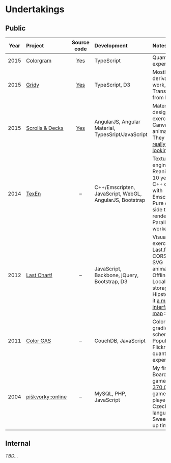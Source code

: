 # Undertakings

## Public

| Year | Project | Source code | Development | Notes |
| :--: | :--- | :--: | :--- | :--- |
| 2015 | [Colorgram](https://cdn.rawgit.com/darosh/colorgram-js/73c4e209715ac98e1a92343f1b09749b68ce7cac/test/browser_test.html) | [Yes](https://github.com/darosh/colorgram-js) | TypeScript | Quantization experiment |
| 2015 | [Gridy](https://rawgit.com/darosh/gridy/master/examples/index.html) | [Yes](https://github.com/darosh/gridy) | TypeScript, D3 | Mostly derivated work, Transcription from Haxe |
| 2015 | [Scrolls & Decks](http://darosh.github.io/scrolls-and-decks) | [Yes](https://github.com/darosh/scrolls-and-decks/) | AngularJS, Angular Material, TypesSript/JavaScript | Material design exercise, Canvas animation, They say [a really slick looking](https://scrolls.com/2015/05/this-week-in-scrolls-gotta-test-fast) :-) |
| 2014 | [TexEn](http://demo.texen.info/) | &ndash; | C++/Emscripten, JavaScript, WebGL, AngularJS, Bootstrap | Texture engine, Reanimating 10 years old C++ code with Emscripten, Pure client side texture rendering, Parallel web workers |
| 2012 | [Last Chart!](http://www.lastchart.com/) | &ndash; | JavaScript, Backbone, jQuery, Bootstrap, D3 | Visualization exercise, Last.fm CORS API, SVG animation, Offline app, Local storage, Hipsters call it [a multi-interface map](http://thecreatorsproject.vice.com/blog/your-musical-taste-as-a-multi-interface-map--3) :-) |
| 2011 | [Color GAS](http://colorgas.com/) | &ndash; | CouchDB, JavaScript | Color gradients & schemes, Popular Flickr photos quantization experiment |
| 2004 | [piškvorky::online](http://piskvorky.cathedral.cz/) | &ndash; | MySQL, PHP, JavaScript | My first site! Board games, [370.000+](http://piskvorky.cathedral.cz/main.php?sub=2) games played, Czech language, Sweet dial-up times |

## Internal

_TBD&hellip;_